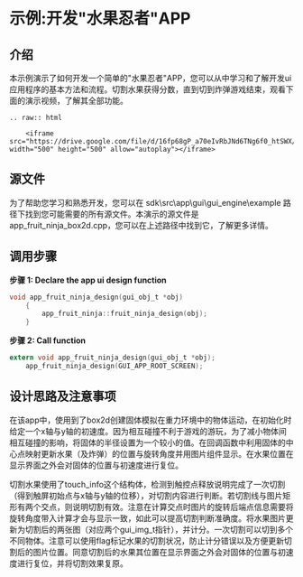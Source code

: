# 示例:开发"水果忍者"APP


## 介绍
本示例演示了如何开发一个简单的"水果忍者"APP，您可以从中学习和了解开发ui 应用程序的基本方法和流程。切割水果获得分数，直到切到炸弹游戏结束，观看下面的演示视频，了解其全部功能。

```eval_rst
.. raw:: html

    <iframe src="https://drive.google.com/file/d/16fp68gP_a70eIvRbJNd6TNg6f0_htSWX/preview" width="500" height="500" allow="autoplay"></iframe>
```

## 源文件
为了帮助您学习和熟悉开发，您可以在 sdk\src\app\gui\gui_engine\example 路径下找到您可能需要的所有源文件。本演示的源文件是 app_fruit_ninja_box2d.cpp，您可以在上述路径中找到它，了解更多详情。

## 调用步骤

__步骤 1:  Declare the app ui design function__
```c
void app_fruit_ninja_design(gui_obj_t *obj)
    {
        app_fruit_ninja::fruit_ninja_design(obj);
    }
```

__步骤 2:  Call function__
```c
extern void app_fruit_ninja_design(gui_obj_t *obj);
    app_fruit_ninja_design(GUI_APP_ROOT_SCREEN);
```	

## 设计思路及注意事项
在该app中，使用到了box2d创建固体模拟在重力环境中的物体运动，在初始化时给定一个x轴与y轴的初速度。因为相互碰撞不利于游戏的游玩，为了减小物体间相互碰撞的影响，将固体的半径设置为一个较小的值。在回调函数中利用固体的中心点映射更新水果（及炸弹）的位置与旋转角度并用图片组件显示。在水果位置在显示界面之外会对固体的位置与初速度进行复位。

切割水果使用了touch_info这个结构体，检测到触控点释放说明完成了一次切割（得到触屏初始点与x轴与y轴的位移），对切割内容进行判断。若切割线与图片矩形有两个交点，则说明切割有效。注意在计算交点时图片的旋转后端点信息需要将旋转角度带入计算才会与显示一致，如此可以提高切割判断准确度。将水果图片更新为切割后的两张图（对应两个gui_img_t指针），并计分。一次切割可以切到多个不同物体。注意可以使用flag标记水果的切割状况，防止计分错误以及方便更新切割后的图片位置。同意切割后的水果其位置在显示界面之外会对固体的位置与初速度进行复位，并将切割效果复原。



